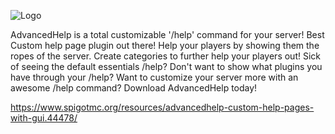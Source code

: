 ![Logo](https://i.imgur.com/sI8pGMp.png)



AdvancedHelp is a total customizable '/help' command for your server! Best Custom help page plugin out there! Help your players by showing them the ropes of the server. Create categories to further help your players out! Sick of seeing the default essentials /help? Don't want to show what plugins you have through your /help? Want to customize your server more with an awesome /help command? Download AdvancedHelp today!

https://www.spigotmc.org/resources/advancedhelp-custom-help-pages-with-gui.44478/
